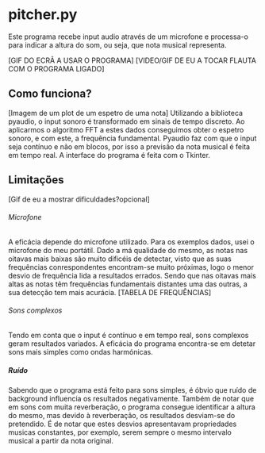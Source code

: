 # pitcher.py
Este programa recebe input audio através de um microfone e processa-o para indicar a altura do som, ou seja, que nota musical representa.

[GIF DO ECRÃ A USAR O PROGRAMA]
[VIDEO/GIF DE EU A TOCAR FLAUTA COM O PROGRAMA LIGADO]

## Como funciona?
[Imagem de um plot de um espetro de uma nota]
Utilizando a biblioteca pyaudio, o input sonoro é transformado em sinais de tempo discreto. Ao aplicarmos o algoritmo FFT a estes dados conseguimos obter o espetro sonoro, e com este, a frequência fundamental. Pyaudio faz com que o input seja contínuo e não em blocos, por isso a previsão da nota musical é feita em tempo real. A interface do programa é feita com o Tkinter.

## Limitações
[Gif de eu a mostrar dificuldades?opcional]
###### Microfone
A eficácia depende do microfone utilizado. Para os exemplos dados, usei o microfone do meu portátil. Dado a má qualidade do mesmo, as notas nas oitavas mais baixas são muito dificéis de detectar, visto que as suas frequências conrespondentes encontram-se muito próximas, logo o menor desvio de frequência lida a resultados errados. Sendo que nas oitavas mais altas as notas têm frequências fundamentais distantes uma das outras, a sua detecção tem mais acurácia. 
[TABELA DE FREQUÊNCIAS]
###### Sons complexos
Tendo em conta que o input é contínuo e em tempo real, sons complexos geram resultados variados. A eficácia do programa encontra-se em detetar sons mais simples como ondas harmónicas.
##### Ruído
Sabendo que o programa está feito para sons simples, é óbvio que ruído de background influencia os resultados negativamente. Também de notar que em sons com muita reverberação, o programa consegue identificar a altura do mesmo, mas devido à reverberação, os resultados desviam-se do pretendido. É de notar que estes desvios apresentavam propriedades musicas constantes, por exemplo, serem sempre o mesmo intervalo musical a partir da nota original.
